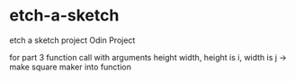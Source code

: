 # etch-a-sketch
etch a sketch project Odin Project

for part 3 function call with arguments height width, height is i, width is j -> make square maker into function